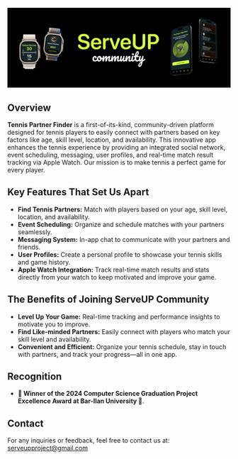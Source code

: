 ![ServeUp Logo| 400](https://github.com/YuvalKorenfeld/ServeUP-Community/blob/main/ServeUp-Client/assets/community.png)
## Overview
**Tennis Partner Finder** is a first-of-its-kind, community-driven platform designed for tennis players to easily connect with partners based on key factors like age, skill level, location, and availability. This innovative app enhances the tennis experience by providing an integrated social network, event scheduling, messaging, user profiles, and real-time match result tracking via Apple Watch. Our mission is to make tennis a perfect game for every player.



## Key Features That Set Us Apart

- **Find Tennis Partners:** Match with players based on your age, skill level, location, and availability.
- **Event Scheduling:** Organize and schedule matches with your partners seamlessly.
- **Messaging System:** In-app chat to communicate with your partners and friends.
- **User Profiles:** Create a personal profile to showcase your tennis skills and game history.
- **Apple Watch Integration:** Track real-time match results and stats directly from your watch to keep motivated and improve your game.



## The Benefits of Joining ServeUP Community

- **Level Up Your Game:** Real-time tracking and performance insights to motivate you to improve.
- **Find Like-minded Partners:** Easily connect with players who match your skill level and availability.
- **Convenient and Efficient:** Organize your tennis schedule, stay in touch with partners, and track your progress—all in one app.



## Recognition

- **🏅 Winner of the 2024 Computer Science Graduation Project Excellence Award at Bar-Ilan University 🏅**.



## Contact

For any inquiries or feedback, feel free to contact us at:  
serveupproject@gmail.com  



